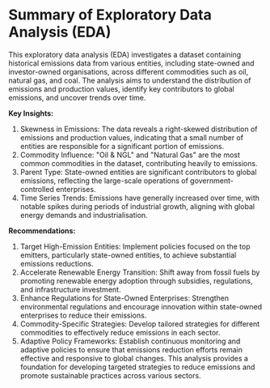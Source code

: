 # Summary of Exploratory Data Analysis (EDA)
This exploratory data analysis (EDA) investigates a dataset containing historical emissions data from various entities, including state-owned and investor-owned organisations, across different commodities such as oil, natural gas, and coal. The analysis aims to understand the distribution of emissions and production values, identify key contributors to global emissions, and uncover trends over time.

**Key Insights:**

1. Skewness in Emissions: The data reveals a right-skewed distribution of emissions and production values, indicating that a small number of entities are responsible for a significant portion of emissions.
2. Commodity Influence: "Oil & NGL" and "Natural Gas" are the most common commodities in the dataset, contributing heavily to emissions.
3. Parent Type: State-owned entities are significant contributors to global emissions, reflecting the large-scale operations of government-controlled enterprises.
4. Time Series Trends: Emissions have generally increased over time, with notable spikes during periods of industrial growth, aligning with global energy demands and industrialisation.

**Recommendations:**

1. Target High-Emission Entities: Implement policies focused on the top emitters, particularly state-owned entities, to achieve substantial emissions reductions.
2. Accelerate Renewable Energy Transition: Shift away from fossil fuels by promoting renewable energy adoption through subsidies, regulations, and infrastructure investment.
3. Enhance Regulations for State-Owned Enterprises: Strengthen environmental regulations and encourage innovation within state-owned enterprises to reduce their emissions.
4. Commodity-Specific Strategies: Develop tailored strategies for different commodities to effectively reduce emissions in each sector.
5. Adaptive Policy Frameworks: Establish continuous monitoring and adaptive policies to ensure that emissions reduction efforts remain effective and responsive to global changes.
This analysis provides a foundation for developing targeted strategies to reduce emissions and promote sustainable practices across various sectors.
